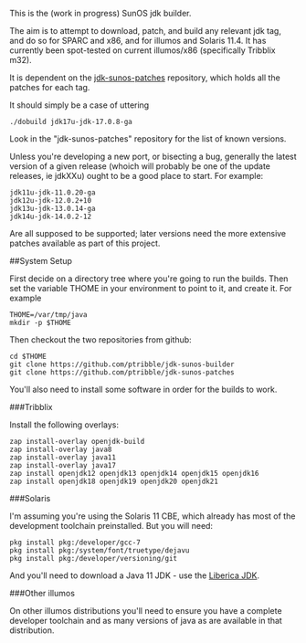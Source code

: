 This is the (work in progress) SunOS jdk builder.

The aim is to attempt to download, patch, and build any relevant jdk tag,
and do so for SPARC and x86, and for illumos and Solaris 11.4. It has
currently been spot-tested on current illumos/x86 (specifically Tribblix
m32).

It is dependent on the
[jdk-sunos-patches](https://github.com/ptribble/jdk-sunos-patches)
repository, which holds all the patches for each tag.

It should simply be a case of uttering

    ./dobuild jdk17u-jdk-17.0.8-ga

Look in the "jdk-sunos-patches" repository for the list of known versions.

Unless you're developing a new port, or bisecting a bug, generally the
latest version of a given release (whoich will probably be one of the
update releases, ie jdkXXu) ought to be a good place to start. For
example:

    jdk11u-jdk-11.0.20-ga
    jdk12u-jdk-12.0.2+10
    jdk13u-jdk-13.0.14-ga
    jdk14u-jdk-14.0.2-12

Are all supposed to be supported; later versions need the more extensive
patches available as part of this project.

##System Setup

First decide on a directory tree where you're going to run the builds.
Then set the variable THOME in your environment to point to it, and
create it. For example

    THOME=/var/tmp/java
    mkdir -p $THOME

Then checkout the two repositories from github:

    cd $THOME
    git clone https://github.com/ptribble/jdk-sunos-builder
    git clone https://github.com/ptribble/jdk-sunos-patches

You'll also need to install some software in order for the builds to work.

###Tribblix

Install the following overlays:

    zap install-overlay openjdk-build
    zap install-overlay java8
    zap install-overlay java11
    zap install-overlay java17
    zap install openjdk12 openjdk13 openjdk14 openjdk15 openjdk16
    zap install openjdk18 openjdk19 openjdk20 openjdk21

###Solaris

I'm assuming you're using the Solaris 11 CBE, which already has most of the
development toolchain preinstalled. But you will need:

    pkg install pkg:/developer/gcc-7
    pkg install pkg:/system/font/truetype/dejavu
    pkg install pkg:/developer/versioning/git

And you'll need to download a Java 11 JDK - use the
[Liberica JDK](https://bell-sw.com/pages/downloads/#jdk-11-lts).

###Other illumos

On other illumos distributions you'll need to ensure you have a complete
developer toolchain and as many versions of java as are available in that
distribution.

